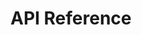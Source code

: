 # API Reference

<!-- Main API documentation page. Introduction to the Wippy API, authentication, general usage patterns, and navigation to specific endpoint documentation. -->

